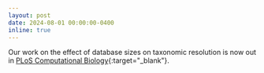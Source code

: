 ```yaml
---
layout: post
date: 2024-08-01 00:00:00-0400
inline: true
---
```



Our work on the effect of database sizes on taxonomic resolution is now out in [PLoS Computational Biology](https://journals.plos.org/ploscompbiol/article?id=10.1371/journal.pcbi.1012343){:target="_blank"}. 
